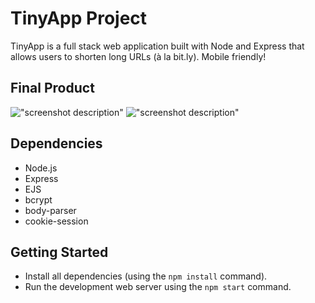 # TinyApp Project

TinyApp is a full stack web application built with Node and Express that allows users to shorten long URLs (à la bit.ly). Mobile friendly!

## Final Product

!["screenshot description"](#)
!["screenshot description"](#)

## Dependencies

- Node.js
- Express
- EJS
- bcrypt
- body-parser
- cookie-session

## Getting Started

- Install all dependencies (using the `npm install` command).
- Run the development web server using the `npm start` command.
